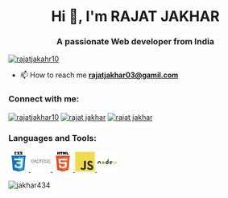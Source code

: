 <h1 align="center">Hi 👋, I'm RAJAT JAKHAR</h1>
<h3 align="center">A passionate Web developer from India</h3>

<p align="left"> <a href="https://twitter.com/rajatjakahr10" target="blank"><img src="https://img.shields.io/twitter/follow/rajatjakahr10?logo=twitter&style=for-the-badge" alt="rajatjakahr10" /></a> </p>

- 📫 How to reach me **rajatjakhar03@gamil.com**

<h3 align="left">Connect with me:</h3>
<p align="left">
<a href="https://twitter.com/rajatjakhar10" target="blank"><img align="center" src="https://raw.githubusercontent.com/rahuldkjain/github-profile-readme-generator/master/src/images/icons/Social/twitter.svg" alt="rajatjakhar10" height="30" width="40" /></a>
<a href="https://linkedin.com/in/rajatjakhar" target="blank"><img align="center" src="https://raw.githubusercontent.com/rahuldkjain/github-profile-readme-generator/master/src/images/icons/Social/linked-in-alt.svg" alt="rajat jakhar" height="30" width="40" /></a>
<a href="https://fb.com/rajat.jakhar.77" target="blank"><img align="center" src="https://raw.githubusercontent.com/rahuldkjain/github-profile-readme-generator/master/src/images/icons/Social/facebook.svg" alt="rajat jakhar" height="30" width="40" /></a>
</p>

<h3 align="left">Languages and Tools:</h3>
<p align="left"> <a href="https://www.w3schools.com/css/" target="_blank" rel="noreferrer"> <img src="https://raw.githubusercontent.com/devicons/devicon/master/icons/css3/css3-original-wordmark.svg" alt="css3" width="40" height="40"/> </a> <a href="https://expressjs.com" target="_blank" rel="noreferrer"> <img src="https://raw.githubusercontent.com/devicons/devicon/master/icons/express/express-original-wordmark.svg" alt="express" width="40" height="40"/> </a> <a href="https://www.w3.org/html/" target="_blank" rel="noreferrer"> <img src="https://raw.githubusercontent.com/devicons/devicon/master/icons/html5/html5-original-wordmark.svg" alt="html5" width="40" height="40"/> </a> <a href="https://developer.mozilla.org/en-US/docs/Web/JavaScript" target="_blank" rel="noreferrer"> <img src="https://raw.githubusercontent.com/devicons/devicon/master/icons/javascript/javascript-original.svg" alt="javascript" width="40" height="40"/> </a> <a href="https://nodejs.org" target="_blank" rel="noreferrer"> <img src="https://raw.githubusercontent.com/devicons/devicon/master/icons/nodejs/nodejs-original-wordmark.svg" alt="nodejs" width="40" height="40"/> </a> </p>

<p><img align="center" src="https://github-readme-stats.vercel.app/api/top-langs?username=jakhar434&show_icons=true&locale=en&layout=compact" alt="jakhar434" /></p>
